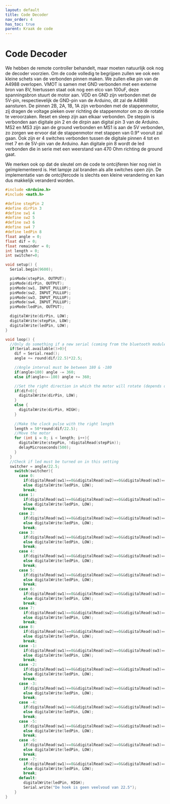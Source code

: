 ```yaml
---
layout: default
title: Code Decoder
nav_order: 4
has_toc: true
parent: Kraak de code
---
```


# Code Decoder

We hebben de remote controller behandelt, maar moeten natuurlijk ook nog de decoder voorzien. Om de code volledig te begrijpen zullen we ook een kleine schets van de verbonden pinnen maken. We zullen elke pin van de A4988 overlopen. VMOT is samen met GND verbonden met een externe bron van 8V, hiertussen staat ook nog een elco van 100uF, deze spanningsbron stuurt de motor aan. VDD en GND zijn verbonden met de 5V-pin, respectievelijk de GND-pin van de Arduino, dit zal de A4988 aansturen. De pinnen 2B, 2A, 1B, 1A zijn verbonden met de stappenmotor, zij dragen de voltage pieken over richting de stappenmotor om zo de rotatie te veroorzaken. Reset en sleep zijn aan elkaar verbonden. De steppin is verbonden aan digitale pin 2 en de dirpin aan digital pin 3 van de Arduino. MS2 en MS3 zijn aan de ground verbonden en MS1 is aan de 5V verbonden, zo zorgen we ervoor dat de stappenmotor met stappen van 0.9° vooruit zal gaan. Ook zijn er 4 switches verbonden tussen de digitale pinnen 4 tot en met 7 en de 5V-pin van de Arduino. Aan digitale pin 8 wordt de led verbonden die in serie met een weerstand van 470 Ohm richting de ground gaat.

We merken ook op dat de sleutel om de code te ontcijferen hier nog niet in geïmplementeerd is. Het lampje zal branden als alle switches open zijn. De implementatie van de ontcijfercode is slechts een kleine verandering en kan dus makkelijk veranderd worden.

```cpp
#include <Arduino.h>
#include <math.h>

#define stepPin 2
#define dirPin 3
#define sw1 4
#define sw2 5
#define sw3 6
#define sw4 7
#define ledPin 8
float angle = 0;
float dif = 0;
float remainder = 0;
int length = 0;
int switcher=0;

void setup() {
  Serial.begin(9600);

  pinMode(stepPin, OUTPUT);
  pinMode(dirPin, OUTPUT);
  pinMode(sw1, INPUT_PULLUP);
  pinMode(sw2, INPUT_PULLUP);
  pinMode(sw3, INPUT_PULLUP);
  pinMode(sw4, INPUT_PULLUP);
  pinMode(ledPin, OUTPUT);

  digitalWrite(dirPin, LOW);
  digitalWrite(stepPin, LOW);
  digitalWrite(ledPin, LOW);
}

void loop() {
  //Only do something if a new serial (coming from the bluetooth module) is available
  if(Serial.available()>0){
    dif = Serial.read();
    angle += round(dif/22.5)*22.5;

    //Angle interval must be between 180 & -180
    if(angle>180) angle -= 360;
    else if(angle<=-180) angle += 360; 

    //Set the right direction in which the motor will rotate (depends of the connection of the coils)
    if(dif<0){
      digitalWrite(dirPin, LOW);
    }
    else {
      digitalWrite(dirPin, HIGH);  
    }
    
    //Make the clock pulse with the right length
    length = 50*round(dif/22.5);
    //Move the motor
    for (int i = 0; i < length; i++){
      digitalWrite(stepPin, !digitalRead(stepPin));
      delayMicroseconds(500);
    }
  }
  //Check if led must be turned on in this setting
  switcher = angle/22.5;
    switch(switcher){
      case 0:
        if(digitalRead(sw1)==0&&digitalRead(sw2)==0&&digitalRead(sw3)==0&&digitalRead(sw4==0)) digitalWrite(ledPin,HIGH);
        else digitalWrite(ledPin, LOW);
        break;
      case 1:
        if(digitalRead(sw1)==0&&digitalRead(sw2)==0&&digitalRead(sw3)==0&&digitalRead(sw4==0)) digitalWrite(ledPin,HIGH);
        else digitalWrite(ledPin, LOW);
        break;
      case 2:
        if(digitalRead(sw1)==0&&digitalRead(sw2)==0&&digitalRead(sw3)==0&&digitalRead(sw4==0)) digitalWrite(ledPin,HIGH);
        else digitalWrite(ledPin, LOW);
        break;
      case 3:
        if(digitalRead(sw1)==0&&digitalRead(sw2)==0&&digitalRead(sw3)==0&&digitalRead(sw4==0)) digitalWrite(ledPin,HIGH);
        else digitalWrite(ledPin, LOW);
        break;
      case 4:
        if(digitalRead(sw1)==0&&digitalRead(sw2)==0&&digitalRead(sw3)==0&&digitalRead(sw4==0)) digitalWrite(ledPin,HIGH);
        else digitalWrite(ledPin, LOW);
        break;
      case 5:
        if(digitalRead(sw1)==0&&digitalRead(sw2)==0&&digitalRead(sw3)==0&&digitalRead(sw4==0)) digitalWrite(ledPin,HIGH);
        else digitalWrite(ledPin, LOW);
        break;
      case 6:
        if(digitalRead(sw1)==0&&digitalRead(sw2)==0&&digitalRead(sw3)==0&&digitalRead(sw4==0)) digitalWrite(ledPin,HIGH);
        else digitalWrite(ledPin, LOW);
        break;
      case 7:
        if(digitalRead(sw1)==0&&digitalRead(sw2)==0&&digitalRead(sw3)==0&&digitalRead(sw4==0)) digitalWrite(ledPin,HIGH);
        else digitalWrite(ledPin, LOW);
        break;
      case 8:
        if(digitalRead(sw1)==0&&digitalRead(sw2)==0&&digitalRead(sw3)==0&&digitalRead(sw4==0)) digitalWrite(ledPin,HIGH);
        else digitalWrite(ledPin, LOW);
        break;
      case -1:
        if(digitalRead(sw1)==0&&digitalRead(sw2)==0&&digitalRead(sw3)==0&&digitalRead(sw4==0)) digitalWrite(ledPin,HIGH);
        else digitalWrite(ledPin, LOW);
        break;
      case -2:
        if(digitalRead(sw1)==0&&digitalRead(sw2)==0&&digitalRead(sw3)==0&&digitalRead(sw4==0)) digitalWrite(ledPin,HIGH);
        else digitalWrite(ledPin, LOW);
        break;
      case -3:
        if(digitalRead(sw1)==0&&digitalRead(sw2)==0&&digitalRead(sw3)==0&&digitalRead(sw4==0)) digitalWrite(ledPin,HIGH);
        else digitalWrite(ledPin, LOW);
        break;
      case -4:
        if(digitalRead(sw1)==0&&digitalRead(sw2)==0&&digitalRead(sw3)==0&&digitalRead(sw4==0)) digitalWrite(ledPin,HIGH);
        else digitalWrite(ledPin, LOW);
        break;
      case -5:
        if(digitalRead(sw1)==0&&digitalRead(sw2)==0&&digitalRead(sw3)==0&&digitalRead(sw4==0)) digitalWrite(ledPin,HIGH);
        else digitalWrite(ledPin, LOW);
        break;
      case -6:
        if(digitalRead(sw1)==0&&digitalRead(sw2)==0&&digitalRead(sw3)==0&&digitalRead(sw4==0)) digitalWrite(ledPin,HIGH);
        else digitalWrite(ledPin, LOW);
        break;
      case -7:
        if(digitalRead(sw1)==0&&digitalRead(sw2)==0&&digitalRead(sw3)==0&&digitalRead(sw4==0)) digitalWrite(ledPin,HIGH);
        else digitalWrite(ledPin, LOW);
        break;
      default:
        digitalWrite(ledPin, HIGH); 
        Serial.write("De hoek is geen veelvoud van 22.5");
    }
}
```
